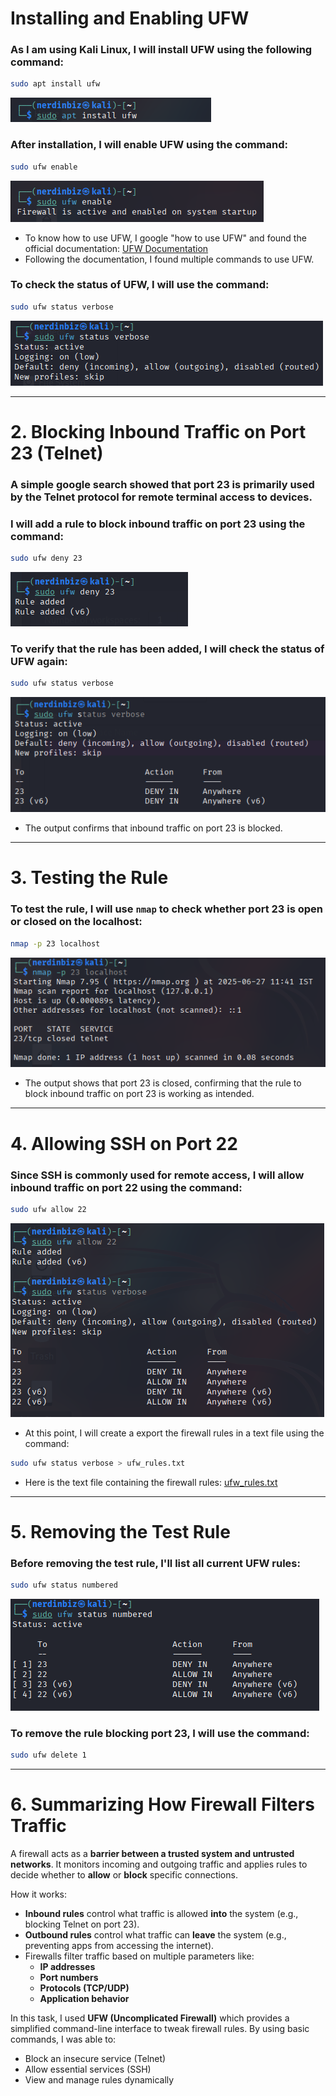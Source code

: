 # Installing and Enabling UFW

### As I am using Kali Linux, I will install UFW using the following command:

```bash
sudo apt install ufw
```

![installing-ufw](image-1.png)

### After installation, I will enable UFW using the command:

```bash
sudo ufw enable
```

![enabling-ufw](image-2.png)

- To know how to use UFW, I google "how to use UFW" and found the official documentation: [UFW Documentation](https://help.ubuntu.com/community/UFW)
- Following the documentation, I found multiple commands to use UFW.

### To check the status of UFW, I will use the command:

```bash
sudo ufw status verbose
```

![checking-ufw-status](image-3.png)

---

# 2. Blocking Inbound Traffic on Port 23 (Telnet)

### A simple google search showed that port 23 is primarily used by the Telnet protocol for remote terminal access to devices.

### I will add a rule to block inbound traffic on port 23 using the command:

```bash
sudo ufw deny 23
```

![blocking-port-23](image-4.png)

### To verify that the rule has been added, I will check the status of UFW again:

```bash
sudo ufw status verbose
```

![verifying-blocked-port-23](image-5.png)

- The output confirms that inbound traffic on port 23 is blocked.

---

# 3. Testing the Rule

### To test the rule, I will use `nmap` to check whether port 23 is open or closed on the localhost:

```bash
nmap -p 23 localhost
```

![testing-port-23](image-6.png)

- The output shows that port 23 is closed, confirming that the rule to block inbound traffic on port 23 is working as intended.

---

# 4. Allowing SSH on Port 22

### Since SSH is commonly used for remote access, I will allow inbound traffic on port 22 using the command:

```bash
sudo ufw allow 22
```

![allowing-port-22](image-7.png)

- At this point, I will create a export the firewall rules in a text file using the command:

```bash
sudo ufw status verbose > ufw_rules.txt
```

- Here is the text file containing the firewall rules: [ufw_rules.txt](ufw_rules.txt)

---

# 5. Removing the Test Rule

### Before removing the test rule, I'll list all current UFW rules:

```bash
sudo ufw status numbered
```

![listing-ufw-rules](image-8.png)

### To remove the rule blocking port 23, I will use the command:

```bash
sudo ufw delete 1
```

---

# 6. Summarizing How Firewall Filters Traffic

A firewall acts as a **barrier between a trusted system and untrusted networks**. It monitors incoming and outgoing traffic and applies rules to decide whether to **allow** or **block** specific connections.

How it works:

- **Inbound rules** control what traffic is allowed **into** the system (e.g., blocking Telnet on port 23).
- **Outbound rules** control what traffic can **leave** the system (e.g., preventing apps from accessing the internet).
- Firewalls filter traffic based on multiple parameters like:
  - **IP addresses**
  - **Port numbers**
  - **Protocols (TCP/UDP)**
  - **Application behavior**

In this task, I used **UFW (Uncomplicated Firewall)** which provides a simplified command-line interface to tweak firewall rules. By using basic commands, I was able to:

- Block an insecure service (Telnet)
- Allow essential services (SSH)
- View and manage rules dynamically
